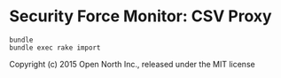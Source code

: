 # Security Force Monitor: CSV Proxy

    bundle
    bundle exec rake import

Copyright (c) 2015 Open North Inc., released under the MIT license
